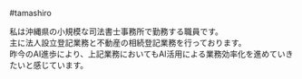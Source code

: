#tamashiro

私は沖縄県の小規模な司法書士事務所で勤務する職員です。  
主に法人設立登記業務と不動産の相続登記業務を行っております。  
昨今のAI進歩により、上記業務においてもAI活用による業務効率化を進めていきたいと感じています。  
